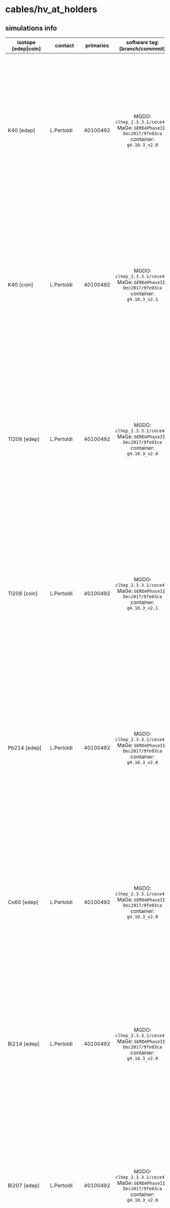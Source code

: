 # cables/hv_at_holders

## simulations info

| isotope \[edep\|coin\]       | contact     | primaries     | software tag: \[branch/commmit\]                                                             | notes |
| ----------------------       | ----------  | ------------- | :------------------------------------------------------------------------------------------: | ----- |
| K40 \[edep\]                 | L.Pertoldi  | 40100492      | MGDO: `clhep_2.3.3.1/cece4fe` MaGe: `GERDAPhaseII-Dec2017/9fe03ca` container: `g4.10.3_v2.0` | The number of primaries is calculated such that if you put together *all* the four parts in the cables volume (i.e. hv_cables, hv_at_holder, sig_cables and sig_at_holders) you get 1E08 primaries uniformly distributed all over the complete volume. You can find also simulations with Decay0 under `dk0/` |
| K40 \[coin\]                 | L.Pertoldi  | 40100492      | MGDO: `clhep_2.3.3.1/cece4fe` MaGe: `GERDAPhaseII-Dec2017/9fe03ca` container: `g4.10.3_v2.1` | The number of primaries is calculated such that if you put together *all* the four parts in the cables volume (i.e. hv_cables, hv_at_holder, sig_cables and sig_at_holders) you get 1E08 primaries uniformly distributed all over the complete volume. You can find also simulations with Decay0 under `dk0/` |
| Tl208 \[edep\]               | L.Pertoldi  | 40100492      | MGDO: `clhep_2.3.3.1/cece4fe` MaGe: `GERDAPhaseII-Dec2017/9fe03ca` container: `g4.10.3_v2.0` | The number of primaries is calculated such that if you put together *all* the four parts in the cables volume (i.e. hv_cables, hv_at_holder, sig_cables and sig_at_holders) you get 1E08 primaries uniformly distributed all over the complete volume. You can find also simulations with Decay0 under `dk0/` |
| Tl208 \[coin\]               | L.Pertoldi  | 40100492      | MGDO: `clhep_2.3.3.1/cece4fe` MaGe: `GERDAPhaseII-Dec2017/9fe03ca` container: `g4.10.3_v2.1` | The number of primaries is calculated such that if you put together *all* the four parts in the cables volume (i.e. hv_cables, hv_at_holder, sig_cables and sig_at_holders) you get 1E08 primaries uniformly distributed all over the complete volume. You can find also simulations with Decay0 under `dk0/` |
| Pb214 \[edep\]               | L.Pertoldi  | 40100492      | MGDO: `clhep_2.3.3.1/cece4fe` MaGe: `GERDAPhaseII-Dec2017/9fe03ca` container: `g4.10.3_v2.0` | The number of primaries is calculated such that if you put together *all* the four parts in the cables volume (i.e. hv_cables, hv_at_holder, sig_cables and sig_at_holders) you get 1E08 primaries uniformly distributed all over the complete volume. You can find also simulations with Decay0 under `dk0/` |
| Co60 \[edep\]                | L.Pertoldi  | 40100492      | MGDO: `clhep_2.3.3.1/cece4fe` MaGe: `GERDAPhaseII-Dec2017/9fe03ca` container: `g4.10.3_v2.0` | The number of primaries is calculated such that if you put together *all* the four parts in the cables volume (i.e. hv_cables, hv_at_holder, sig_cables and sig_at_holders) you get 1E08 primaries uniformly distributed all over the complete volume. You can find also simulations with Decay0 under `dk0/` |
| Bi214 \[edep\]               | L.Pertoldi  | 40100492      | MGDO: `clhep_2.3.3.1/cece4fe` MaGe: `GERDAPhaseII-Dec2017/9fe03ca` container: `g4.10.3_v2.0` | The number of primaries is calculated such that if you put together *all* the four parts in the cables volume (i.e. hv_cables, hv_at_holder, sig_cables and sig_at_holders) you get 1E08 primaries uniformly distributed all over the complete volume |
| Bi207 \[edep\]               | L.Pertoldi  | 40100492      | MGDO: `clhep_2.3.3.1/cece4fe` MaGe: `GERDAPhaseII-Dec2017/9fe03ca` container: `g4.10.3_v2.0` | The number of primaries is calculated such that if you put together *all* the four parts in the cables volume (i.e. hv_cables, hv_at_holder, sig_cables and sig_at_holders) you get 1E08 primaries uniformly distributed all over the complete volume. You can find also simulations with Decay0 under `dk0/` |
| Pb207 (1633.356keV) \[edep\] | L.Pertoldi  | 40100492      | MGDO: `clhep_2.3.3.1/cece4fe` MaGe: `GERDAPhaseII-Dec2017/9fe03ca` container: `g4.10.3_v2.0` | The number of primaries is calculated such that if you put together *all* the four parts in the cables volume (i.e. hv_cables, hv_at_holder, sig_cables and sig_at_holders) you get 1E08 primaries uniformly distributed all over the complete volume |
| Ac228 \[edep\]               | L.Pertoldi  | 40100492 * 10 | MGDO: `clhep_2.3.3.1/cece4fe` MaGe: `GERDAPhaseII-Dec2017/9fe03ca` container: `g4.10.3_v2.0` | The number of primaries is calculated such that if you put together *all* the four parts in the cables volume (i.e. hv_cables, hv_at_holder, sig_cables and sig_at_holders) you get 1E09 primaries uniformly distributed all over the complete volume. You can find also simulations with Decay0 under `dk0/` |
| Bi212 \[edep\]               | L.Pertoldi  | 40100492 * 10 | MGDO: `clhep_2.3.3.1/cece4fe` MaGe: `GERDAPhaseII-Dec2017/9fe03ca` container: `g4.10.3_v2.0` | The number of primaries is calculated such that if you put together *all* the four parts in the cables volume (i.e. hv_cables, hv_at_holder, sig_cables and sig_at_holders) you get 1E09 primaries uniformly distributed all over the complete volume |
| Bi212 \[coin\]               | L.Pertoldi  | 40100492 * 10 | MGDO: `clhep_2.3.3.1/cece4fe` MaGe: `GERDAPhaseII-Dec2017/9fe03ca` container: `g4.10.3_v2.1` | The number of primaries is calculated such that if you put together *all* the four parts in the cables volume (i.e. hv_cables, hv_at_holder, sig_cables and sig_at_holders) you get 1E09 primaries uniformly distributed all over the complete volume |
| Pa234m \[edep\]              | L.Pertoldi  | 40100492 * 10 | MGDO: `clhep_2.3.3.1/cece4fe` MaGe: `GERDAPhaseII-Dec2017/9fe03ca` container: `g4.10.3_v2.0` | The number of primaries is calculated such that if you put together *all* the four parts in the cables volume (i.e. hv_cables, hv_at_holder, sig_cables and sig_at_holders) you get 1E09 primaries uniformly distributed all over the complete volume. You can find also simulations with Decay0 under `dk0/` |
| Ac228 \[coin\]               | B.Schneider | 40100492 * 10 | MGDO: `clhep_2.3.3.1/cece4fe` MaGe: `GERDAPhaseII-Dec2017/9fe03ca` container: `g4.10.3_v2.1` | The number of primaries is calculated such that if you put together *all* the four parts in the cables volume (i.e. hv_cables, hv_at_holder, sig_cables and sig_at_holders) you get 1E09 primaries uniformly distributed all over the complete volume |
| Bi207 \[coin\]               | B.Schneider | 40100492 * 10 | MGDO: `clhep_2.3.3.1/cece4fe` MaGe: `GERDAPhaseII-Dec2017/9fe03ca` container: `g4.10.3_v2.1` | The number of primaries is calculated such that if you put together *all* the four parts in the cables volume (i.e. hv_cables, hv_at_holder, sig_cables and sig_at_holders) you get 1E09 primaries uniformly distributed all over the complete volume |
| Bi212 \[coin\]               | B.Schneider | 40100492 * 10 | MGDO: `clhep_2.3.3.1/cece4fe` MaGe: `GERDAPhaseII-Dec2017/9fe03ca` container: `g4.10.3_v2.1` | The number of primaries is calculated such that if you put together *all* the four parts in the cables volume (i.e. hv_cables, hv_at_holder, sig_cables and sig_at_holders) you get 1E09 primaries uniformly distributed all over the complete volume |
| Bi214 \[coin\]               | B.Schneider | 40100492      | MGDO: `clhep_2.3.3.1/cece4fe` MaGe: `GERDAPhaseII-Dec2017/9fe03ca` container: `g4.10.3_v2.1` | The number of primaries is calculated such that if you put together *all* the four parts in the cables volume (i.e. hv_cables, hv_at_holder, sig_cables and sig_at_holders) you get 1E08 primaries uniformly distributed all over the complete volume |
| Co60 \[coin\]                | B.Schneider | 40100492      | MGDO: `clhep_2.3.3.1/cece4fe` MaGe: `GERDAPhaseII-Dec2017/9fe03ca` container: `g4.10.3_v2.1` | The number of primaries is calculated such that if you put together *all* the four parts in the cables volume (i.e. hv_cables, hv_at_holder, sig_cables and sig_at_holders) you get 1E08 primaries uniformly distributed all over the complete volume |
| K40 \[coin\]                 | B.Schneider | 40100492 * 10 | MGDO: `clhep_2.3.3.1/cece4fe` MaGe: `GERDAPhaseII-Dec2017/9fe03ca` container: `g4.10.3_v2.1` | The number of primaries is calculated such that if you put together *all* the four parts in the cables volume (i.e. hv_cables, hv_at_holder, sig_cables and sig_at_holders) you get 1E09 primaries uniformly distributed all over the complete volume |
| Pa234m \[coin\]              | B.Schneider | 40100492 * 10 | MGDO: `clhep_2.3.3.1/cece4fe` MaGe: `GERDAPhaseII-Dec2017/9fe03ca` container: `g4.10.3_v2.1` | The number of primaries is calculated such that if you put together *all* the four parts in the cables volume (i.e. hv_cables, hv_at_holder, sig_cables and sig_at_holders) you get 1E09 primaries uniformly distributed all over the complete volume |
| Pb207 (1633.356keV) \[coin\] | B.Schneider | 40100492      | MGDO: `clhep_2.3.3.1/cece4fe` MaGe: `GERDAPhaseII-Dec2017/9fe03ca` container: `g4.10.3_v2.1` | The number of primaries is calculated such that if you put together *all* the four parts in the cables volume (i.e. hv_cables, hv_at_holder, sig_cables and sig_at_holders) you get 1E08 primaries uniformly distributed all over the complete volume |
| Pb214 \[coin\]               | B.Schneider | 40100492 * 10 | MGDO: `clhep_2.3.3.1/cece4fe` MaGe: `GERDAPhaseII-Dec2017/9fe03ca` container: `g4.10.3_v2.1` | The number of primaries is calculated such that if you put together *all* the four parts in the cables volume (i.e. hv_cables, hv_at_holder, sig_cables and sig_at_holders) you get 1E09 primaries uniformly distributed all over the complete volume |
| Tl208 \[coin\]               | B.Schneider | 40100492      | MGDO: `clhep_2.3.3.1/cece4fe` MaGe: `GERDAPhaseII-Dec2017/9fe03ca` container: `g4.10.3_v2.1` | The number of primaries is calculated such that if you put together *all* the four parts in the cables volume (i.e. hv_cables, hv_at_holder, sig_cables and sig_at_holders) you get 1E08 primaries uniformly distributed all over the complete volume |
